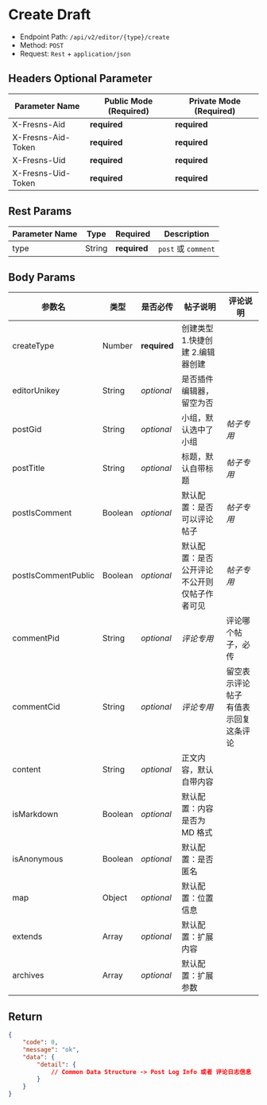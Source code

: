 # Create Draft

- Endpoint Path: `/api/v2/editor/{type}/create`
- Method: `POST`
- Request: `Rest` + `application/json`

## Headers Optional Parameter

| Parameter Name | Public Mode (Required) | Private Mode (Required) |
| --- | --- | --- |
| X-Fresns-Aid | **required** | **required** |
| X-Fresns-Aid-Token | **required** | **required** |
| X-Fresns-Uid | **required** | **required** |
| X-Fresns-Uid-Token | **required** | **required** |

## Rest Params

| Parameter Name | Type | Required | Description |
| --- | --- | --- | --- |
| type | String | **required** | `post` 或 `comment` |

## Body Params

| 参数名 | 类型 | 是否必传 | **帖子**说明 | **评论**说明 |
| --- | --- | --- | --- | --- |
| createType | Number | **required** | 创建类型 1.快捷创建 2.编辑器创建 |  |
| editorUnikey | String | *optional* | 是否插件编辑器，留空为否 |  |
| postGid | String | *optional* | 小组，默认选中了小组 | *帖子专用* |
| postTitle | String | *optional* | 标题，默认自带标题 | *帖子专用* |
| postIsComment | Boolean | *optional* | 默认配置：是否可以评论帖子 | *帖子专用* |
| postIsCommentPublic | Boolean | *optional* | 默认配置：是否公开评论<br>不公开则仅帖子作者可见 | *帖子专用* |
| commentPid | String | *optional* | *评论专用* | 评论哪个帖子，必传 |
| commentCid | String | *optional* | *评论专用* | 留空表示评论帖子<br>有值表示回复这条评论 |
| content | String | *optional* | 正文内容，默认自带内容 |  |
| isMarkdown | Boolean | *optional* | 默认配置：内容是否为 MD 格式 |  |
| isAnonymous | Boolean | *optional* | 默认配置：是否匿名 |  |
| map | Object | *optional* | 默认配置：位置信息 |  |
| extends | Array | *optional* | 默认配置：扩展内容 |  |
| archives | Array | *optional* | 默认配置：扩展参数 |

## Return

```json
{
    "code": 0,
    "message": "ok",
    "data": {
        "detail": {
            // Common Data Structure -> Post Log Info 或者 评论日志信息
        }
    }
}
```
